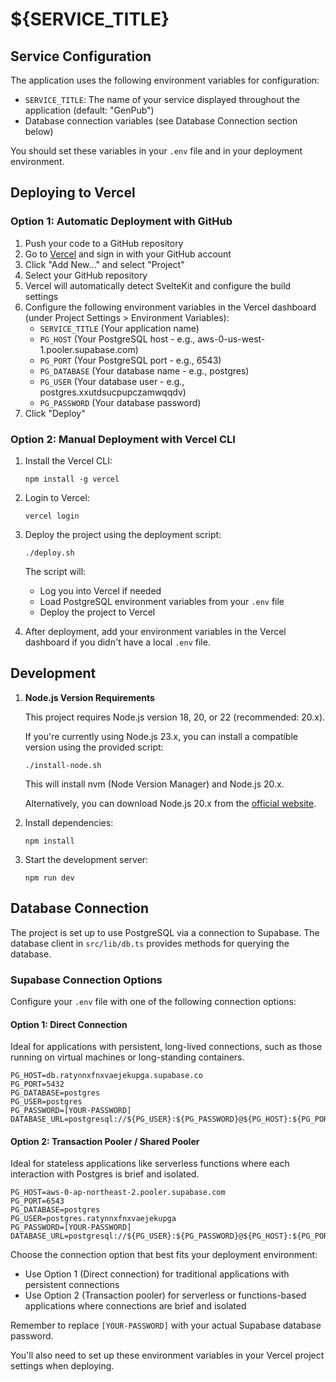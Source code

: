 # ${SERVICE_TITLE}

## Service Configuration

The application uses the following environment variables for configuration:

- `SERVICE_TITLE`: The name of your service displayed throughout the application (default: "GenPub")
- Database connection variables (see Database Connection section below)

You should set these variables in your `.env` file and in your deployment environment.

## Deploying to Vercel

### Option 1: Automatic Deployment with GitHub

1. Push your code to a GitHub repository
2. Go to [Vercel](https://vercel.com) and sign in with your GitHub account
3. Click "Add New..." and select "Project"
4. Select your GitHub repository
5. Vercel will automatically detect SvelteKit and configure the build settings
6. Configure the following environment variables in the Vercel dashboard (under Project Settings > Environment Variables):
   - `SERVICE_TITLE` (Your application name)
   - `PG_HOST` (Your PostgreSQL host - e.g., aws-0-us-west-1.pooler.supabase.com)
   - `PG_PORT` (Your PostgreSQL port - e.g., 6543)
   - `PG_DATABASE` (Your database name - e.g., postgres)
   - `PG_USER` (Your database user - e.g., postgres.xxutdsucpupczamwqqdv)
   - `PG_PASSWORD` (Your database password)
7. Click "Deploy"

### Option 2: Manual Deployment with Vercel CLI

1. Install the Vercel CLI:
   ```
   npm install -g vercel
   ```

2. Login to Vercel:
   ```
   vercel login
   ```

3. Deploy the project using the deployment script:
   ```
   ./deploy.sh
   ```
   
   The script will:
   - Log you into Vercel if needed
   - Load PostgreSQL environment variables from your `.env` file
   - Deploy the project to Vercel

4. After deployment, add your environment variables in the Vercel dashboard if you didn't have a local `.env` file.

## Development

1. **Node.js Version Requirements**

   This project requires Node.js version 18, 20, or 22 (recommended: 20.x).
   
   If you're currently using Node.js 23.x, you can install a compatible version using the provided script:
   
   ```
   ./install-node.sh
   ```
   
   This will install nvm (Node Version Manager) and Node.js 20.x.
   
   Alternatively, you can download Node.js 20.x from the [official website](https://nodejs.org/).

2. Install dependencies:
   ```
   npm install
   ```

3. Start the development server:
   ```
   npm run dev
   ```

## Database Connection

The project is set up to use PostgreSQL via a connection to Supabase. The database client in `src/lib/db.ts` provides methods for querying the database.

### Supabase Connection Options

Configure your `.env` file with one of the following connection options:

#### Option 1: Direct Connection
Ideal for applications with persistent, long-lived connections, such as those running on virtual machines or long-standing containers.

```
PG_HOST=db.ratynnxfnxvaejekupga.supabase.co
PG_PORT=5432
PG_DATABASE=postgres
PG_USER=postgres
PG_PASSWORD=[YOUR-PASSWORD]
DATABASE_URL=postgresql://${PG_USER}:${PG_PASSWORD}@${PG_HOST}:${PG_PORT}/${PG_DATABASE}
```

#### Option 2: Transaction Pooler / Shared Pooler
Ideal for stateless applications like serverless functions where each interaction with Postgres is brief and isolated.

```
PG_HOST=aws-0-ap-northeast-2.pooler.supabase.com
PG_PORT=6543
PG_DATABASE=postgres
PG_USER=postgres.ratynnxfnxvaejekupga
PG_PASSWORD=[YOUR-PASSWORD]
DATABASE_URL=postgresql://${PG_USER}:${PG_PASSWORD}@${PG_HOST}:${PG_PORT}/${PG_DATABASE}
```

Choose the connection option that best fits your deployment environment:
- Use Option 1 (Direct connection) for traditional applications with persistent connections
- Use Option 2 (Transaction pooler) for serverless or functions-based applications where connections are brief and isolated

Remember to replace `[YOUR-PASSWORD]` with your actual Supabase database password.

You'll also need to set up these environment variables in your Vercel project settings when deploying.
